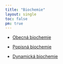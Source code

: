 ```yaml
---
title: "Biochemie"
layout: single
toc: false
pm: true
---
```

<div id="menu">
    <section id="menu-section">

- [Obecná biochemie](/notes/research/chemistry/biochemistry/general-biochemistry)
- [Popisná biochemie](/notes/research/chemistry/biochemistry/descriptive-biochemistry/)
- [Dynamická biochemie](/notes/research/chemistry/biochemistry/dynamic-biochemistry/)
    
    </section>
</div>